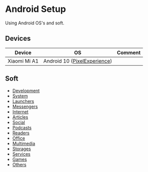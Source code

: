 # Android Setup

Using Android OS's and soft.

## Devices

| Device | OS | Comment |
| --- | --- | --- |
| Xiaomi Mi A1 | Android 10 ([PixelExperience](https://download.pixelexperience.org))

## Soft

* [Development](./soft/categories/development.md)
* [System](./soft/categories/system.md)
* [Launchers](./soft/categories/launchers.md)
* [Messengers](./soft/categories/messengers.md)
* [Internet](./soft/categories/internet.md)
* [Articles](./soft/categories/articles.md)
* [Social](./soft/categories/social.md)
* [Podcasts](./soft/categories/podcasts.md)
* [Readers](./soft/categories/readers.md)
* [Office](./soft/categories/office.md)
* [Multimedia](./soft/categories/multimedia.md)
* [Storages](./soft/categories/storages.md)
* [Services](./soft/categories/services.md)
* [Games](./soft/categories/games.md)
* [Others](./soft/categories/others.md)

